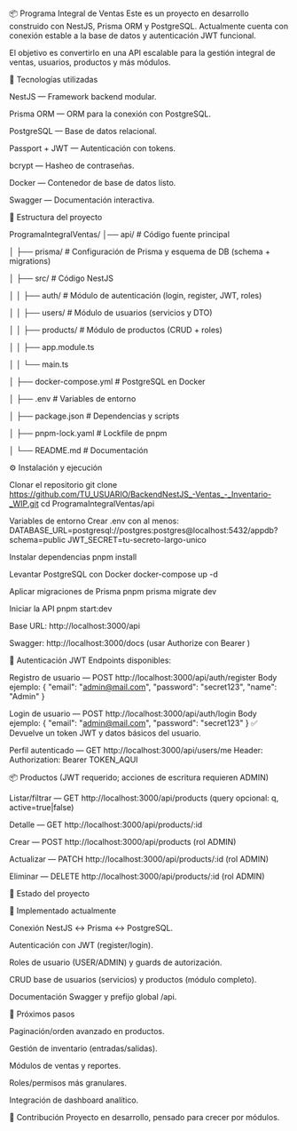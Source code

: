 📦 Programa Integral de Ventas
Este es un proyecto en desarrollo construido con NestJS, Prisma ORM y PostgreSQL.
Actualmente cuenta con conexión estable a la base de datos y autenticación JWT funcional.

El objetivo es convertirlo en una API escalable para la gestión integral de ventas, usuarios, productos y más módulos.

🚀 Tecnologías utilizadas

NestJS — Framework backend modular.

Prisma ORM — ORM para la conexión con PostgreSQL.

PostgreSQL — Base de datos relacional.

Passport + JWT — Autenticación con tokens.

bcrypt — Hasheo de contraseñas.

Docker — Contenedor de base de datos listo.

Swagger — Documentación interactiva.

📂 Estructura del proyecto

ProgramaIntegralVentas/
│── api/                     # Código fuente principal

│   ├── prisma/              # Configuración de Prisma y esquema de DB (schema + migrations)

│   ├── src/                 # Código NestJS

│   │   ├── auth/            # Módulo de autenticación (login, register, JWT, roles)

│   │   ├── users/           # Módulo de usuarios (servicios y DTO)

│   │   ├── products/        # Módulo de productos (CRUD + roles)

│   │   ├── app.module.ts

│   │   └── main.ts

│   ├── docker-compose.yml   # PostgreSQL en Docker

│   ├── .env                 # Variables de entorno

│   ├── package.json         # Dependencias y scripts

│   ├── pnpm-lock.yaml       # Lockfile de pnpm

│   └── README.md            # Documentación




⚙️ Instalación y ejecución

Clonar el repositorio
git clone https://github.com/TU_USUARIO/BackendNestJS_-Ventas_-_Inventario-_WIP.git
cd ProgramaIntegralVentas/api

Variables de entorno
Crear .env con al menos:
DATABASE_URL=postgresql://postgres:postgres@localhost:5432/appdb?schema=public
JWT_SECRET=tu-secreto-largo-unico

Instalar dependencias
pnpm install

Levantar PostgreSQL con Docker
docker-compose up -d

Aplicar migraciones de Prisma
pnpm prisma migrate dev

Iniciar la API
pnpm start:dev

Base URL: http://localhost:3000/api

Swagger: http://localhost:3000/docs (usar Authorize con Bearer <token>)

🔑 Autenticación JWT
Endpoints disponibles:

Registro de usuario — POST http://localhost:3000/api/auth/register
Body ejemplo: { "email": "admin@mail.com", "password": "secret123", "name": "Admin" }

Login de usuario — POST http://localhost:3000/api/auth/login
Body ejemplo: { "email": "admin@mail.com", "password": "secret123" }
✅ Devuelve un token JWT y datos básicos del usuario.

Perfil autenticado — GET http://localhost:3000/api/users/me
Header: Authorization: Bearer TOKEN_AQUI

📦 Productos (JWT requerido; acciones de escritura requieren ADMIN)

Listar/filtrar — GET http://localhost:3000/api/products (query opcional: q, active=true|false)

Detalle — GET http://localhost:3000/api/products/:id

Crear — POST http://localhost:3000/api/products (rol ADMIN)

Actualizar — PATCH http://localhost:3000/api/products/:id (rol ADMIN)

Eliminar — DELETE http://localhost:3000/api/products/:id (rol ADMIN)

📌 Estado del proyecto

🔹 Implementado actualmente

Conexión NestJS ↔ Prisma ↔ PostgreSQL.

Autenticación con JWT (register/login).

Roles de usuario (USER/ADMIN) y guards de autorización.

CRUD base de usuarios (servicios) y productos (módulo completo).

Documentación Swagger y prefijo global /api.

🔹 Próximos pasos

Paginación/orden avanzado en productos.

Gestión de inventario (entradas/salidas).

Módulos de ventas y reportes.

Roles/permisos más granulares.

Integración de dashboard analítico.

🤝 Contribución
Proyecto en desarrollo, pensado para crecer por módulos.
